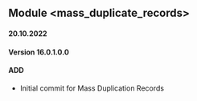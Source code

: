 ## Module <mass_duplicate_records>

#### 20.10.2022
#### Version 16.0.1.0.0
#### ADD
- Initial commit for Mass Duplication Records
